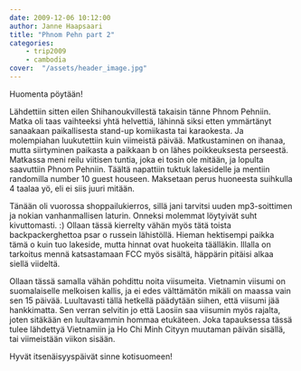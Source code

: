 ```yaml
---
date: 2009-12-06 10:12:00
author: Janne Haapsaari
title: "Phnom Pehn part 2"
categories:
    - trip2009
    - cambodia
cover:  "/assets/header_image.jpg"
---
```


Huomenta pöytään!

Lähdettiin sitten eilen Shihanoukvillestä takaisin tänne Phnom Pehniin. Matka
oli taas vaihteeksi yhtä helvettiä, lähinnä siksi etten ymmärtänyt sanaakaan
paikallisesta stand-up komiikasta tai karaokesta. Ja molempiahan luukutettiin
kuin viimeistä päivää. Matkustaminen on ihanaa, mutta siirtyminen paikasta a
paikkaan b on lähes poikkeuksesta perseestä. Matkassa meni reilu viitisen
tuntia, joka ei tosin ole mitään, ja lopulta saavuttiin Phnom Pehniin. Täältä
napattiin tuktuk lakesidelle ja mentiin randomilla number 10 guest houseen.
Maksetaan perus huoneesta suihkulla 4 taalaa yö, eli ei siis juuri mitään.

Tänään oli vuorossa shoppailukierros, sillä jani tarvitsi uuden mp3-soittimen
ja nokian vanhanmallisen laturin. Onneksi molemmat löytyivät suht
kivuttomasti. :) Ollaan tässä kierrelty vähän myös tätä toista
backpackerghettoa psar o russein lähistöllä. Hieman hektisempi paikka tämä o
kuin tuo lakeside, mutta hinnat ovat huokeita täälläkin. Illalla on tarkoitus
mennä katsastamaan FCC myös sisältä, häppärin pitäisi alkaa siellä viideltä.

Ollaan tässä samalla vähän pohdittu noita viisumeita. Vietnamin viisumi on
suomalaiselle melkoisen kallis, ja ei edes välttämätön mikäli on maassa vain
sen 15 päivää. Luultavasti tällä hetkellä päädytään siihen, että viisumi jää
hankkimatta. Sen verran selvitin jo että Laosiin saa viisumin myös rajalta,
joten sitäkään en luultavammin hommaa etukäteen. Joka tapauksessa tässä tulee
lähdettyä Vietnamiin ja Ho Chi Minh Cityyn muutaman päivän sisällä, tai
viimeistään viikon sisään.

Hyvät itsenäisyyspäivät sinne kotisuomeen!

